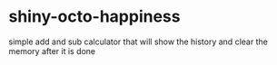 # shiny-octo-happiness
simple add and sub calculator 
that will show the history and clear the memory after it is done 
